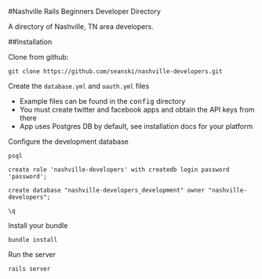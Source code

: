 #Nashville Rails Beginners Developer Directory

A directory of Nashville, TN area developers.

##Installation

Clone from github:

`git clone https://github.com/seanski/nashville-developers.git`

Create the `database.yml` and `oauth.yml` files

  * Example files can be found in the <tt>config</tt> directory
  * You must create twitter and facebook apps and obtain the API keys from there
  * App uses Postgres DB by default, see installation docs for your platform

Configure the development database

`psql`

`create role 'nashville-developers' with createdb login password 'password';`

`create database "nashville-developers_development" owner "nashville-developers";`

`\q`

Install your bundle

`bundle install`

Run the server

`rails server`
